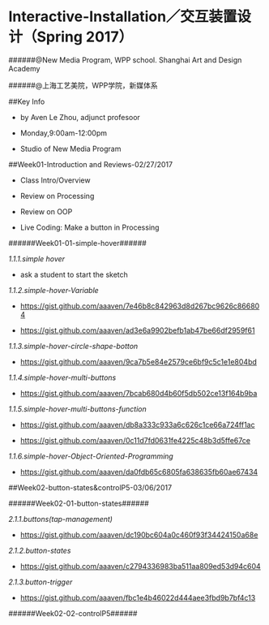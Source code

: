 # **Interactive-Installation／交互装置设计（Spring 2017**）
######@New Media Program, WPP school. Shanghai Art and Design Academy

######@上海工艺美院，WPP学院，新媒体系

##Key Info
- by Aven Le Zhou, adjunct profesoor

- Monday,9:00am-12:00pm

- Studio of New Media Program

##Week01-Introduction and Reviews-02/27/2017

- Class Intro/Overview

- Review on Processing

- Review on OOP

- Live Coding: Make a button in Processing

######Week01-01-simple-hover######

*1.1.1.simple hover*

- ask a student to start the sketch

*1.1.2.simple-hover-Variable*

- https://gist.github.com/aaaven/7e46b8c842963d8d267bc9626c866804

- https://gist.github.com/aaaven/ad3e6a9902befb1ab47be66df2959f61

*1.1.3.simple-hover-circle-shape-botton*

- https://gist.github.com/aaaven/9ca7b5e84e2579ce6bf9c5c1e1e804bd

*1.1.4.simple-hover-multi-buttons*

- https://gist.github.com/aaaven/7bcab680d4b60f5db502ce13f164b9ba

*1.1.5.simple-hover-multi-buttons-function*

- https://gist.github.com/aaaven/db8a333c933a6c626c1ce66a724ff1ac

- https://gist.github.com/aaaven/0c11d7fd0631fe4225c48b3d5ffe67ce

*1.1.6.simple-hover-Object-Oriented-Programming*

- https://gist.github.com/aaaven/da0fdb65c6805fa638635fb60ae67434

##Week02-button-states&controlP5-03/06/2017


######Week02-01-button-states######

*2.1.1.buttons(tap-management)*

- https://gist.github.com/aaaven/dc190bc604a0c460f93f34424150a68e

*2.1.2.button-states*

- https://gist.github.com/aaaven/c2794336983ba511aa809ed53d94c604

*2.1.3.button-trigger*

- https://gist.github.com/aaaven/fbc1e4b46022d444aee3fbd9b7bf4c13

######Week02-02-controlP5######


